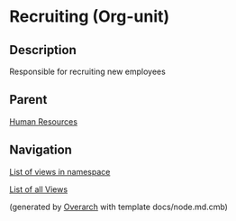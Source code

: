
# Recruiting (Org-unit)
## Description
Responsible for recruiting new employees

## Parent
[Human Resources](../../../mybank/organization/human-resources-unit.md)


## Navigation
[List of views in namespace](./views-in-namespace.md)

[List of all Views](../../../views.md)


(generated by [Overarch](https://github.com/soulspace-org/overarch) with template docs/node.md.cmb)
